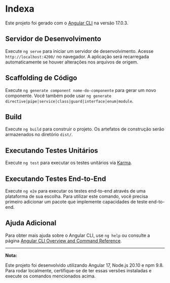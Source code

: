 # Indexa

Este projeto foi gerado com o [Angular CLI](https://github.com/angular/angular-cli) na versão 17.0.3.

## Servidor de Desenvolvimento

Execute `ng serve` para iniciar um servidor de desenvolvimento. Acesse `http://localhost:4200/` no navegador. A aplicação será recarregada automaticamente se houver alterações nos arquivos de origem.

## Scaffolding de Código

Execute `ng generate component nome-do-componente` para gerar um novo componente. Você também pode usar `ng generate directive|pipe|service|class|guard|interface|enum|module`.

## Build

Execute `ng build` para construir o projeto. Os artefatos de construção serão armazenados no diretório `dist/`.

## Executando Testes Unitários

Execute `ng test` para executar os testes unitários via [Karma](https://karma-runner.github.io).

## Executando Testes End-to-End

Execute `ng e2e` para executar os testes end-to-end através de uma plataforma de sua escolha. Para utilizar este comando, você precisa primeiro adicionar um pacote que implemente capacidades de teste end-to-end.

## Ajuda Adicional

Para obter mais ajuda sobre o Angular CLI, use `ng help` ou consulte a página [Angular CLI Overview and Command Reference](https://angular.io/cli).

---

**Nota:**

Este projeto foi desenvolvido utilizando Angular 17, Node.js 20.10 e npm 9.8. Para rodar localmente, certifique-se de ter essas versões instaladas e execute os comandos mencionados acima.
